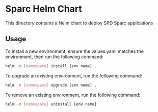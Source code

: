 # Sparc Helm Chart

This directory contains a Helm chart to deploy SPD Sparc applications

## Usage

To install a new environment, ensure the values.yaml matches the environment, then run the following command:

```sh
helm -n [namespace] install [env name] .
```

To upgrade an existing environment, run the following command:

```sh
helm -n [namespace] upgrade [env name] .
```

To remove an existing environment, run the following command:

```sh
helm -n [namespace] uninstall [env name]
```
